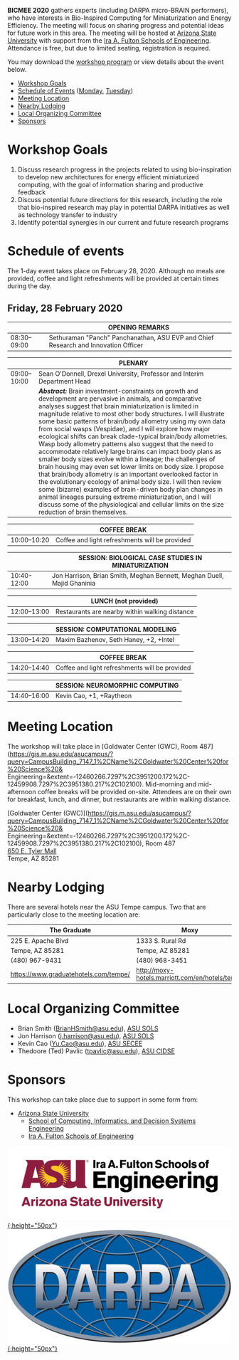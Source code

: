 **BICMEE 2020** gathers experts (including DARPA micro-BRAIN performers), who have interests in Bio-Inspired Computing for Miniaturization and Energy Efficiency. The meeting will focus on sharing progress and potential ideas for future work in this area. The meeting will be hosted at [Arizona State University](http://www.asu.edu/) with support from the [Ira A. Fulton Schools of Engineering](https://engineering.asu.edu/). Attendance is free, but due to limited seating, registration is required.

You may download the [workshop program](BICMEE2020_program.pdf) or view details about the event below.

* [Workshop Goals](#workshop-goals)
* [Schedule of Events](#schedule-of-events) ([Monday](#monday-14-january-2019), [Tuesday](#tuesday-15-january-2019))
* [Meeting Location](#meeting-location)
* [Nearby Lodging](#meeting-location)
* [Local Organizing Committee](#local-organizing-committee)
* [Sponsors](#sponsors)

# Workshop Goals

1. Discuss research progress in the projects related to using bio-inspiration to develop new architectures for energy efficient miniaturized computing, with the goal of information sharing and productive feedback
1. Discuss potential future directions for this research, including the role that bio-inspired research may play in potential DARPA initiatives as well as technology transfer to industry
1. Identify potential synergies in our current and future research programs

# Schedule of events

The 1-day event takes place on February 28, 2020. Although no meals are provided, coffee and light refreshments will be provided at certain times during the day.

## Friday, 28 February 2020

|             | OPENING REMARKS |
| ----------- | --------- |
| 08:30–09:00 | Sethuraman "Panch" Panchanathan, ASU EVP and Chief Research and Innovation Officer |

|             | PLENARY |
| ----------- | ------------------------ |
| 09:00–10:00 | Sean O'Donnell, Drexel University, Professor and Interim Department Head |
|             | **_Abstract:_** Brain investment-constraints on growth and development are pervasive in animals, and comparative analyses suggest that brain miniaturization is limited in magnitude relative to most other body structures. I will illustrate some basic patterns of brain/body allometry using my own data from social wasps (Vespidae), and I will explore how major ecological shifts can break clade-typical brain/body allometries. Wasp body allometry patterns also suggest that the need to accommodate relatively large brains can impact body plans as smaller body sizes evolve within a lineage; the challenges of brain housing may even set lower limits on body size. I propose that brain/body allometry is an important overlooked factor in the evolutionary ecology of animal body size. I will then review some (bizarre) examples of brain-driven body plan changes in animal lineages pursuing extreme miniaturization, and I will discuss some of the physiological and cellular limits on the size reduction of brain themselves. |

|             | COFFEE BREAK |
| ----------- | ------------ |
| 10:00–10:20 | Coffee and light refreshments will be provided |

|             | SESSION: BIOLOGICAL CASE STUDIES IN MINIATURIZATION |
| ----------- | --------------------- |
| 10:40-12:00 | Jon Harrison, Brian Smith, Meghan Bennett, Meghan Duell, Majid Ghaninia |

|             | LUNCH (not provided) |
| ----------- | ------------ |
| 12:00–13:00 | Restaurants are nearby within walking distance |

|             | SESSION: COMPUTATIONAL MODELING |
| ----------- | -------------------- |
| 13:00–14:20 | Maxim Bazhenov, Seth Haney, +2, +Intel |

|             | COFFEE BREAK |
| ----------- | ------------ |
| 14:20–14:40 | Coffee and light refreshments will be provided |

|             | SESSION: NEUROMORPHIC COMPUTING |
| ----------- | -------------------- |
| 14:40–16:00 | Kevin Cao, +1, +Raytheon |

# Meeting Location

The workshop will take place in [Goldwater Center (GWC), Room 487](https://gis.m.asu.edu/asucampus/?query=CampusBuilding_7147_1%2CName%2CGoldwater%20Center%20for%20Science%20& Engineering=&extent=-12460266.7297%2C3951200.172%2C-12459908.7297%2C3951380.217%2C102100). Mid-morning and mid-afternoon coffee breaks will be provided on-site. Attendees are on their own for breakfast, lunch, and dinner, but restaurants are within walking distance.

[Goldwater Center (GWC)](https://gis.m.asu.edu/asucampus/?query=CampusBuilding_7147_1%2CName%2CGoldwater%20Center%20for%20Science%20& Engineering=&extent=-12460266.7297%2C3951200.172%2C-12459908.7297%2C3951380.217%2C102100), Room 487<br>
[650 E. Tyler Mall](https://goo.gl/maps/JqzLdjv2vGUncwiRA)<br>
Tempe, AZ  85281

# Nearby Lodging

There are several hotels near the ASU Tempe campus. Two that are particularly close to the meeting location are:

| The Graduate                            | Moxy |
| --------------------------------------- | ---------------------------- |
| 225 E. Apache Blvd                      | 1333 S. Rural Rd             |
| Tempe, AZ  85281                        | Tempe, AZ  85281             |
| (480) 967-9431                          | (480) 968-3451               |
| <a target="_blank" href="https://www.graduatehotels.com/tempe/">https://www.graduatehotels.com/tempe/</a>   |  <a target="_blank" href="http://moxy-hotels.marriott.com/en/hotels/tempe">http://moxy-hotels.marriott.com/en/hotels/tempe</a>  |

# Local Organizing Committee

* Brian Smith ([BrianHSmith@asu.edu](mailto:BrianHSmith@asu.edu)), [ASU SOLS](http://sols.asu.edu/)
* Jon Harrison ([j.harrison@asu.edu](mailto:j.harrison@asu.edu)), [ASU SOLS](http://sols.asu.edu/)
* Kevin Cao ([Yu.Cao@asu.edu](mailto:Yu.Cao@asu.edu)), [ASU SECEE](https://ecee.engineering.asu.edu/)
* Thedoore (Ted) Pavlic ([tpavlic@asu.edu](mailto:tpavlic@asu.edu)), [ASU CIDSE](https://cidse.engineering.asu.edu/)

# Sponsors

This workshop can take place due to support in some form from:

* [Arizona State University](http://www.asu.edu/)
  * [School of Computing, Informatics, and Decision Systems Engineering](http://cidse.engineering.asu.edu/)
  * [Ira A. Fulton Schools of Engineering](https://engineering.asu.edu/)

[![Arizona State University Ira A. Fulton Schools of Engineering](asu_fse_logo.png){:height="50px"}](http://engineering.asu.edu/)<br>
[![DARPA](darpa_logo.jpg){:height="50px"}](http://www.darpa.mil/)
